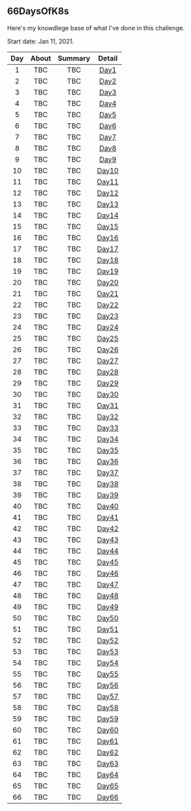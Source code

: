 ## 66DaysOfK8s

Here's my knowdlege base of what I've done in this challenge.

Start date: Jan 11, 2021.

**Day**|**About**|**Summary**|**Detail**
:-----:|:-----:|:-----:|:-----:
1|TBC|TBC|[Day1](./week011/day1)
2|TBC|TBC|[Day2](./week012/day2)
3|TBC|TBC|[Day3](./week013/day3)
4|TBC|TBC|[Day4](./week014/day4)
5|TBC|TBC|[Day5](./week015/day5)
6|TBC|TBC|[Day6](./week016/day6)
7|TBC|TBC|[Day7](./week017/day7)
8|TBC|TBC|[Day8](./week028/day8)
9|TBC|TBC|[Day9](./week029/day9)
10|TBC|TBC|[Day10](./week0210/day10)
11|TBC|TBC|[Day11](./week0211/day11)
12|TBC|TBC|[Day12](./week0212/day12)
13|TBC|TBC|[Day13](./week0213/day13)
14|TBC|TBC|[Day14](./week0214/day14)
15|TBC|TBC|[Day15](./week0315/day15)
16|TBC|TBC|[Day16](./week0316/day16)
17|TBC|TBC|[Day17](./week0317/day17)
18|TBC|TBC|[Day18](./week0318/day18)
19|TBC|TBC|[Day19](./week0319/day19)
20|TBC|TBC|[Day20](./week0320/day20)
21|TBC|TBC|[Day21](./week0321/day21)
22|TBC|TBC|[Day22](./week0422/day22)
23|TBC|TBC|[Day23](./week0423/day23)
24|TBC|TBC|[Day24](./week0424/day24)
25|TBC|TBC|[Day25](./week0425/day25)
26|TBC|TBC|[Day26](./week0426/day26)
27|TBC|TBC|[Day27](./week0427/day27)
28|TBC|TBC|[Day28](./week0428/day28)
29|TBC|TBC|[Day29](./week0529/day29)
30|TBC|TBC|[Day30](./week0530/day30)
31|TBC|TBC|[Day31](./week0531/day31)
32|TBC|TBC|[Day32](./week0532/day32)
33|TBC|TBC|[Day33](./week0533/day33)
34|TBC|TBC|[Day34](./week0534/day34)
35|TBC|TBC|[Day35](./week0535/day35)
36|TBC|TBC|[Day36](./week0636/day36)
37|TBC|TBC|[Day37](./week0637/day37)
38|TBC|TBC|[Day38](./week0638/day38)
39|TBC|TBC|[Day39](./week0639/day39)
40|TBC|TBC|[Day40](./week0640/day40)
41|TBC|TBC|[Day41](./week0641/day41)
42|TBC|TBC|[Day42](./week0642/day42)
43|TBC|TBC|[Day43](./week0743/day43)
44|TBC|TBC|[Day44](./week0744/day44)
45|TBC|TBC|[Day45](./week0745/day45)
46|TBC|TBC|[Day46](./week0746/day46)
47|TBC|TBC|[Day47](./week0747/day47)
48|TBC|TBC|[Day48](./week0748/day48)
49|TBC|TBC|[Day49](./week0749/day49)
50|TBC|TBC|[Day50](./week0850/day50)
51|TBC|TBC|[Day51](./week0851/day51)
52|TBC|TBC|[Day52](./week0852/day52)
53|TBC|TBC|[Day53](./week0853/day53)
54|TBC|TBC|[Day54](./week0854/day54)
55|TBC|TBC|[Day55](./week0855/day55)
56|TBC|TBC|[Day56](./week0856/day56)
57|TBC|TBC|[Day57](./week0957/day57)
58|TBC|TBC|[Day58](./week0958/day58)
59|TBC|TBC|[Day59](./week0959/day59)
60|TBC|TBC|[Day60](./week0960/day60)
61|TBC|TBC|[Day61](./week0961/day61)
62|TBC|TBC|[Day62](./week0962/day62)
63|TBC|TBC|[Day63](./week0963/day63)
64|TBC|TBC|[Day64](./week1064/day64)
65|TBC|TBC|[Day65](./week1065/day65)
66|TBC|TBC|[Day66](./week1066/day66)